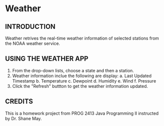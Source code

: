# Weather


INTRODUCTION
------------
Weather retrives the real-time weather information of selected stations from the NOAA weather service.


USING THE WEATHER APP
-------------
1. From the drop-down lists, choose a state and then a station.
2. Weather information inclue the following are display:
    a. Last Updated Timestamp
    b. Temperature
    c. Dewpoint
    d. Humidity
    e. Wind
    f. Pressure
3. Click the "Refresh" buttton to get the weather information updated.


CREDITS
-------------
This is a homework project from PROG 2413 Java Programming II instructed by Dr. Shane May.
